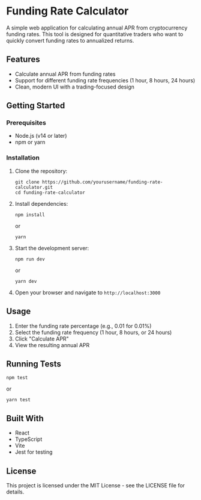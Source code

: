 # Funding Rate Calculator

A simple web application for calculating annual APR from cryptocurrency funding rates. This tool is designed for quantitative traders who want to quickly convert funding rates to annualized returns.

## Features

- Calculate annual APR from funding rates
- Support for different funding rate frequencies (1 hour, 8 hours, 24 hours)
- Clean, modern UI with a trading-focused design

## Getting Started

### Prerequisites

- Node.js (v14 or later)
- npm or yarn

### Installation

1. Clone the repository:
   ```
   git clone https://github.com/yourusername/funding-rate-calculator.git
   cd funding-rate-calculator
   ```

2. Install dependencies:
   ```
   npm install
   ```
   or
   ```
   yarn
   ```

3. Start the development server:
   ```
   npm run dev
   ```
   or
   ```
   yarn dev
   ```

4. Open your browser and navigate to `http://localhost:3000`

## Usage

1. Enter the funding rate percentage (e.g., 0.01 for 0.01%)
2. Select the funding rate frequency (1 hour, 8 hours, or 24 hours)
3. Click "Calculate APR"
4. View the resulting annual APR

## Running Tests

```
npm test
```
or
```
yarn test
```

## Built With

- React
- TypeScript
- Vite
- Jest for testing

## License

This project is licensed under the MIT License - see the LICENSE file for details. 